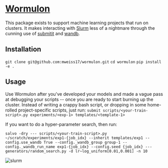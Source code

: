 # [Wormulon](https://futurama.fandom.com/wiki/Slurm)
This package exists to support machine learning projects that run on clusters. It makes interacting with [Slurm](https://slurm.schedmd.com/documentation.html) less of a nightmare through the cunning use of [submitit](https://github.com/facebookincubator/submitit) and [wandb](https://wandb.ai/).

## Installation
`git clone git@github.com:mweiss17/wormulon.git`
`cd wormulon`
`pip install -e .`

## Usage
Use Wormulon after you've developed your models and made a vague pass at debugging your scripts -- once you are ready to start burning up the cluster. Instead of writing a crappy bash script, or dropping in some home-rolled project-specific scripts, just run:
`submit scripts/<your-train-script>.py experiments/<exp-1> templates/<template-1>`

If you want to do a hyper-parameter search, then run:

`salvo -dry --- scripts/<your-train-script>.py ~/scratch/experiments/exp1-{job_idx} --inherit templates/exp1 --config.use_wandb True --config._wandb_group group-1 --config._wandb_run_name exp1-{job_idx} --config.seed {job_idx} --- generators/random_search.py -d lr~log_uniform[0.01,0.001] -n 10`


![slurm](https://user-images.githubusercontent.com/2440148/139599621-a049cf4a-2ddd-4694-b598-af83c47fe15c.png)
